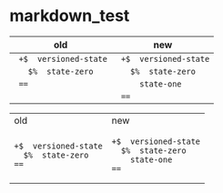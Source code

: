 # markdown_test
old | new
--- |---
``` +$  versioned-state``` | ``` +$  versioned-state```
```   $%  state-zero``` | ```   $%  state-zero```
``` ==``` | ```     state-one```
```  ``` | ``` ==```

<table>
<tr>
<td> old </td> <td> new </td>
</tr>
<tr>
<td>
  
  ```
  +$  versioned-state
    $%  state-zero
  ==
  ```
  
  </td>
<td>

```
+$  versioned-state
  $%  state-zero
    state-one
==
```

</td>
</tr>
</table>

